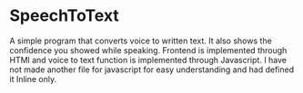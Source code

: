 # SpeechToText
A simple program that converts voice to written text.
It also shows the confidence you showed while speaking.
Frontend is implemented through HTMl and voice to text function is implemented through Javascript.
I have not made another file for javascript for easy understanding and had defined it Inline only.
